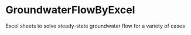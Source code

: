 # GroundwaterFlowByExcel
Excel sheets to solve steady-state groundwater flow for a variety of cases
